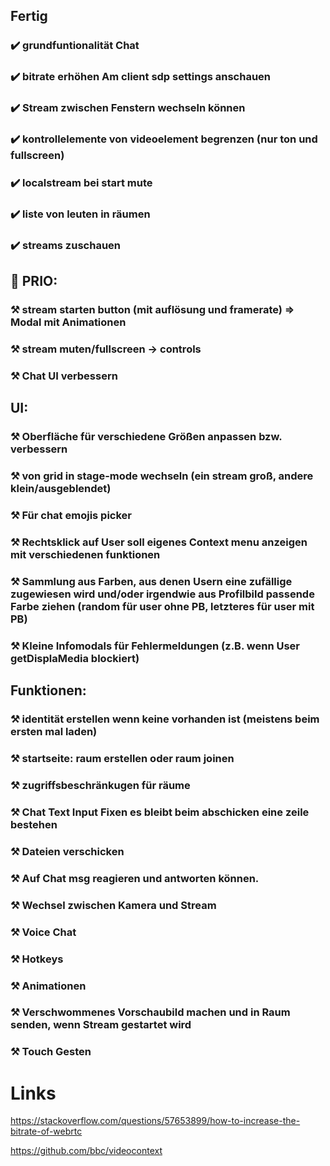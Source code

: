 ## Fertig
### ✔️ grundfuntionalität Chat
### ✔️ bitrate erhöhen Am client sdp settings anschauen
### ✔️ Stream zwischen Fenstern wechseln können 
### ✔️ kontrollelemente von videoelement begrenzen (nur ton und fullscreen)
### ✔️ localstream bei start mute
### ✔️ liste von leuten in räumen
### ✔️ streams zuschauen


## 🚩 PRIO:
### ⚒️ stream starten button (mit auflösung und framerate) => Modal mit Animationen
### ⚒️ stream muten/fullscreen -> controls
### ⚒️ Chat UI verbessern

## UI:
### ⚒️ Oberfläche für verschiedene Größen anpassen bzw. verbessern
### ⚒️ von grid in stage-mode wechseln (ein stream groß, andere klein/ausgeblendet)
### ⚒️ Für chat emojis picker 
### ⚒️ Rechtsklick auf User soll eigenes Context menu anzeigen mit verschiedenen funktionen
### ⚒️ Sammlung aus Farben, aus denen Usern eine zufällige zugewiesen wird und/oder irgendwie aus Profilbild passende Farbe ziehen (random für user ohne PB, letzteres für user mit PB)
### ⚒️ Kleine Infomodals für Fehlermeldungen (z.B. wenn User getDisplaMedia blockiert)

## Funktionen:
### ⚒️ identität erstellen wenn keine vorhanden ist (meistens beim ersten mal laden)
### ⚒️ startseite: raum erstellen oder raum joinen
### ⚒️ zugriffsbeschränkugen für räume
### ⚒️ Chat Text Input Fixen es bleibt beim abschicken eine zeile bestehen
### ⚒️ Dateien verschicken 
### ⚒️ Auf Chat msg reagieren und antworten können.
### ⚒️ Wechsel zwischen Kamera und Stream
### ⚒️ Voice Chat
### ⚒️ Hotkeys
### ⚒️ Animationen
### ⚒️ Verschwommenes Vorschaubild machen und in Raum senden, wenn Stream gestartet wird
### ⚒️ Touch Gesten

# Links 

https://stackoverflow.com/questions/57653899/how-to-increase-the-bitrate-of-webrtc

https://github.com/bbc/videocontext